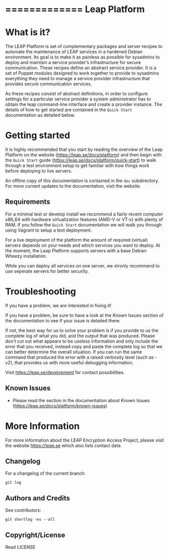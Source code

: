 =============
Leap Platform
=============

What is it?
===========

The LEAP Platform is set of complementary packages and server recipes to automate the maintenance of LEAP services in a hardened Debian environment. Its goal is to make it as painless as possible for sysadmins to deploy and maintain a service provider’s infrastructure for secure communication. These recipes define an abstract service provider. It is a set of Puppet modules designed to work together to provide to sysadmins everything they need to manage a service provider infrastructure that provides secure communication services.

As these recipes consist of abstract definitions, in order to configure settings for a particular service provider a system administrator has to obtain the leap command-line interface and create a provider instance. The details of how to get started are contained in the `Quick Start` documentation as detailed below.


Getting started
===============

It is highly recommended that you start by reading the overview of the Leap Platform on the website (https://leap.se/docs/platform) and then begin with the `Quick Start` guide (https://leap.se/docs/platform/quick-start) to walk through a test environment setup to get familiar with how things work before deploying to live servers. 

An offline copy of this documentation is contained in the `doc` subdirectory. For more current updates to the documentation, visit the website.

Requirements
------------

For a minimal test or develop install we recommend a fairly recent computer x86_64 with hardware virtualization features (AMD-V or VT-x) with plenty of RAM. If you follow the `Quick Start` documentation we will walk you through using Vagrant to setup a test deployment.

For a live deployment of the platform the amount of required (virtual) servers depends on your needs and which services you want to deploy. At the moment, the Leap Platform supports servers with a base Debian Wheezy installation.

While you can deploy all services on one server, we stronly recommend to use seperate servers for better security.


Troubleshooting
===============

If you have a problem, we are interested in fixing it! 

If you have a problem, be sure to have a look at the Known Issues section of the documentation to see if your issue is detailed there.

If not, the best way for us to solve your problem is if you provide to us the complete log of what you did, and the output that was produced. Please don't cut out what appears to be useless information and only include the error that you received, instead copy and paste the complete log so that we can better determine the overall situation. If you can run the same command that produced the error with a raised verbosity level (such as -v2), that provides us with more useful debugging information.

Visit https://leap.se/development for contact possibilities.

Known Issues
------------

* Please read the section in the documentation about Known Issues (https://leap.se/docs/platform/known-issues)


More Information
================

For more information about the LEAP Encryption Access Project, please visit the website https://leap.se which also lists contact data.

Changelog
---------

For a changelog of the current branch:

    git log 

Authors and Credits
------------------

See contributors: 

    git shortlog -es --all


Copyright/License
-----------------

Read LICENSE



